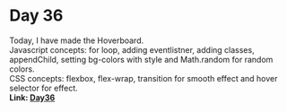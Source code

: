# Day 36

Today, I have made the Hoverboard.<br> Javascript concepts: for loop, adding eventlistner, adding
classes, appendChild, setting bg-colors with style and Math.random for random colors.<br> CSS
concepts: flexbox, flex-wrap, transition for smooth effect and hover selector for effect. <br>
**Link: [Day36](https://rushigoswami.github.io/50-Days-of-Javascript/day36)**
